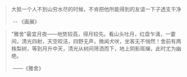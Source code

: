 > 大抵一个人不到山穷水尽的时候，不肯把他所能得到的友谊一下子透支干净
>
> ​																																	-- 《画展》

> "雅舍"最宜月夜——地势较高，得月较先。看山头吐月，红盘乍涌，一霎间，清光四射，天空皎洁，四野无声，微闻犬吠，坐客无不悄然！舍前有两株梨树，等到月升中天，清光从树间筛洒而下，地上阴影斑斓，此时尤为幽绝。
>
> ​																														——《雅舍》

